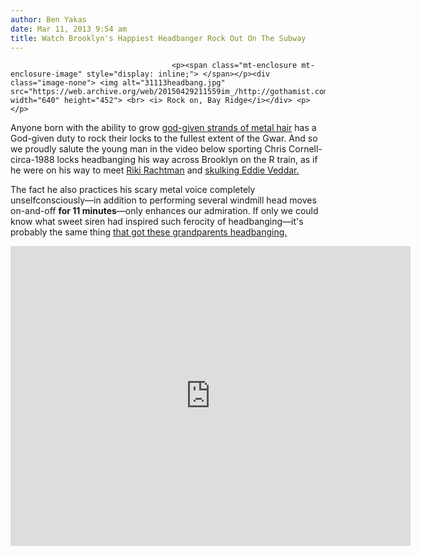 ```yaml
---
author: Ben Yakas
date: Mar 11, 2013 9:54 am
title: Watch Brooklyn's Happiest Headbanger Rock Out On The Subway
---
```


	
										<p><span class="mt-enclosure mt-enclosure-image" style="display: inline;"> </span></p><div class="image-none"> <img alt="31113headbang.jpg" src="https://web.archive.org/web/20150429211559im_/http://gothamist.com/attachments/byakas/31113headbang.jpg" width="640" height="452"> <br> <i> Rock on, Bay Ridge</i></div> <p></p>

<p>Anyone born with the ability to grow <a href="https://web.archive.org/web/20150429211559/http://www.youtube.com/watch?v=C0vf3o0vOi4">god-given strands of metal hair</a> has a God-given duty to rock their locks to the fullest extent of the Gwar. And so we proudly salute the young man in the video below sporting Chris Cornell-circa-1988 locks headbanging his way across Brooklyn on the R train, as if he were on his way to meet <a href="https://web.archive.org/web/20150429211559/http://www.youtube.com/watch?v=2TIDqRu3Xyw">Riki Rachtman</a> and <a href="https://web.archive.org/web/20150429211559/http://www.youtube.com/watch?v=-hrwJnBxwlU">skulking Eddie Veddar.</a> </p>

<p>The fact he also practices his scary metal voice completely unselfconsciously&#x2014;in addition to performing several windmill head moves on-and-off <strong>for 11 minutes</strong>&#x2014;only enhances our admiration. If only we could know what sweet siren had inspired such ferocity of headbanging&#x2014;it&apos;s probably the same thing <a href="https://web.archive.org/web/20150429211559/http://www.youtube.com/watch?v=2DypvmH4ov4">that got these grandparents headbanging.</a></p>

<p><iframe width="640" height="480" src="https://web.archive.org/web/20150429211559if_/http://www.youtube.com/embed/7FPULFc-rNA" frameborder="0" allowfullscreen></iframe></p>					
										
									
				